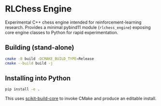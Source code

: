 # RLChess Engine

Experimental C++ chess engine intended for reinforcement-learning research. Provides a minimal pybind11 module (`rlchess_engine`) exposing core engine classes to Python for rapid experimentation.

## Building (stand-alone)
```bash
cmake -B build -DCMAKE_BUILD_TYPE=Release
cmake --build build -j
```

## Installing into Python
```bash
pip install -e .
```

This uses [scikit-build-core](https://github.com/scikit-build/scikit-build-core) to invoke CMake and produce an editable install.
